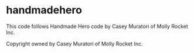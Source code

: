 # handmadehero

This code follows Handmade Hero code by Casey Muratori of Molly Rocket Inc.

Copyright owned by Casey Muratori of Molly Rocket Inc.

